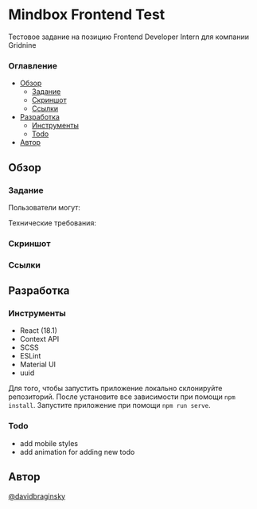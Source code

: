 # Mindbox Frontend Test

Тестовое задание на позицию Frontend Developer Intern для компании Gridnine

### Оглавление

- [Обзор](#обзор)
  - [Задание](#задание)
  - [Скриншот](#скриншот)
  - [Ссылки](#ссылки)
- [Разработка](#разработка)
  - [Инструменты](#инструменты)
  - [Todo](#todo)
- [Автор](#автор)

## Обзор

### Задание

Пользователи могут:

Технические требования:

### Скриншот

<!-- ![Screenshot of app](./src/assets/gridnine_screenshot.png) -->

### Ссылки

<!-- [Live Website](https://davidbraginsky.github.io/gridnine_frontend_test/) -->

## Разработка

### Инструменты

- React (18.1)
- Context API
- SCSS
- ESLint
- Material UI
- uuid

Для того, чтобы запустить приложение локально склонируйте репозиторий. После установите все зависимости при помощи `npm install`. Запустите приложение при помощи `npm run serve`.

### Todo

- add mobile styles
- add animation for adding new todo

## Автор

[@davidbraginsky](https://github.com/davidbraginsky)
